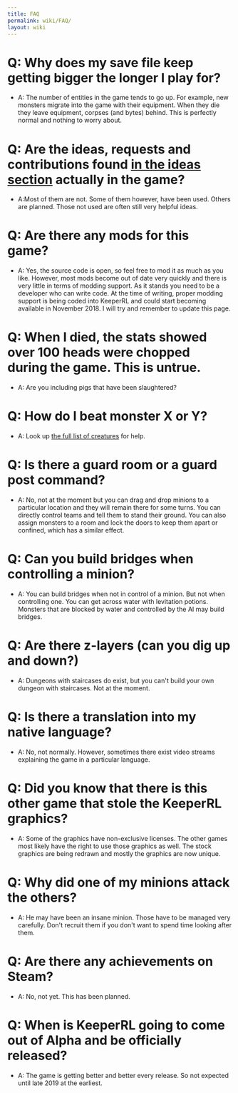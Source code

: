 ```yaml
---
title: FAQ
permalink: wiki/FAQ/
layout: wiki
---
```


Q: Why does my save file keep getting bigger the longer I play for?
===================================================================

-   A: The number of entities in the game tends to go up. For example,
    new monsters migrate into the game with their equipment. When they
    die they leave equipment, corpses (and bytes) behind. This is
    perfectly normal and nothing to worry about.

Q: Are the ideas, requests and contributions found [in the ideas section](/keeperrl_wiki/Player_ideas,_requests_and_contributions "wikilink") actually in the game?
====================================================================================================================================================

-   A:Most of them are not. Some of them however, have been used. Others
    are planned. Those not used are often still very helpful ideas.

Q: Are there any mods for this game?
====================================

-   A: Yes, the source code is open, so feel free to mod it as much as
    you like. However, most mods become out of date very quickly and
    there is very little in terms of modding support. As it stands you
    need to be a developer who can write code. At the time of writing,
    proper modding support is being coded into KeeperRL and could start
    becoming available in November 2018. I will try and remember to
    update this page.

Q: When I died, the stats showed over 100 heads were chopped during the game. This is untrue.
=============================================================================================

-   A: Are you including pigs that have been slaughtered?

Q: How do I beat monster X or Y?
================================

-   A: Look up [ the full list of
    creatures](/keeperrl_wiki/Category%3A_Creatures "wikilink") for help.

Q: Is there a guard room or a guard post command?
=================================================

-   A: No, not at the moment but you can drag and drop minions to a
    particular location and they will remain there for some turns. You
    can directly control teams and tell them to stand their ground. You
    can also assign monsters to a room and lock the doors to keep them
    apart or confined, which has a similar effect.

Q: Can you build bridges when controlling a minion?
===================================================

-   A: You can build bridges when not in control of a minion. But not
    when controlling one. You can get across water with levitation
    potions. Monsters that are blocked by water and controlled by the AI
    may build bridges.

Q: Are there z-layers (can you dig up and down?)
================================================

-   A: Dungeons with staircases do exist, but you can't build your own
    dungeon with staircases. Not at the moment.

Q: Is there a translation into my native language?
==================================================

-   A: No, not normally. However, sometimes there exist video streams
    explaining the game in a particular language.

Q: Did you know that there is this other game that stole the KeeperRL graphics?
===============================================================================

-   A: Some of the graphics have non-exclusive licenses. The other games
    most likely have the right to use those graphics as well. The stock
    graphics are being redrawn and mostly the graphics are now unique.

Q: Why did one of my minions attack the others?
===============================================

-   A: He may have been an insane minion. Those have to be managed very
    carefully. Don't recruit them if you don't want to spend time
    looking after them.

Q: Are there any achievements on Steam?
=======================================

-   A: No, not yet. This has been planned.

Q: When is KeeperRL going to come out of Alpha and be officially released?
==========================================================================

-   A: The game is getting better and better every release. So not
    expected until late 2019 at the earliest.

